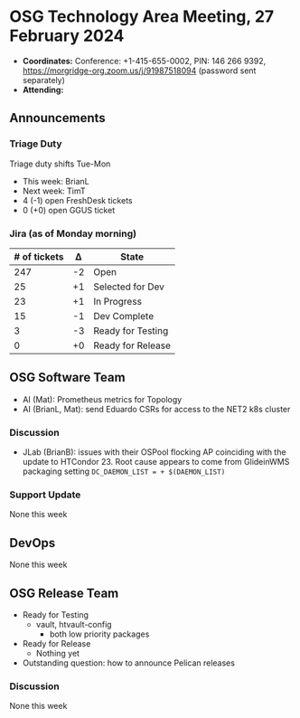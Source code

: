 # OSG Technology Area Meeting, 27 February 2024

-   **Coordinates:** Conference: +1-415-655-0002, PIN: 146 266 9392,
    <https://morgridge-org.zoom.us/j/91987518094> (password sent separately)
-   **Attending:** 

## Announcements

### Triage Duty

Triage duty shifts Tue-Mon

-   This week: BrianL
-   Next week: TimT
-   4 (-1) open FreshDesk tickets
-   0 (+0) open GGUS ticket

### Jira (as of Monday morning)

| # of tickets | &Delta; | State             |
|--------------|---------|-------------------|
| 247          | -2      | Open              |
| 25           | +1      | Selected for Dev  |
| 23           | +1      | In Progress       |
| 15           | -1      | Dev Complete      |
| 3            | -3      | Ready for Testing |
| 0            | +0      | Ready for Release |

## OSG Software Team

-   AI (Mat): Prometheus metrics for Topology
-   AI (BrianL, Mat): send Eduardo CSRs for access to the NET2 k8s cluster

### Discussion

-   JLab (BrianB): issues with their OSPool flocking AP coinciding with the update to HTCondor 23.
    Root cause appears to come from GlideinWMS packaging setting `DC_DAEMON_LIST = + $(DAEMON_LIST)`

### Support Update

None this week

## DevOps

None this week

## OSG Release Team

-   Ready for Testing
    -   vault, htvault-config
        - both low priority packages
-   Ready for Release
    -   Nothing yet
-   Outstanding question: how to announce Pelican releases

### Discussion

None this week
